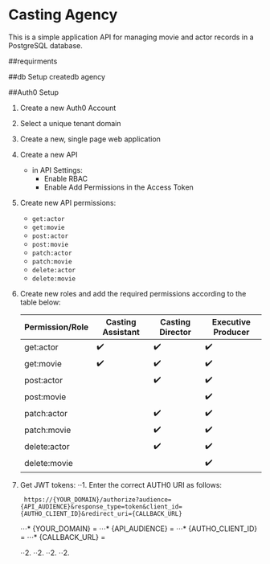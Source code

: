 # Casting Agency
This is a simple application API for managing movie and actor records in a PostgreSQL database.

##requirments

##db Setup
createdb agency

##Auth0 Setup
1. Create a new Auth0 Account
2. Select a unique tenant domain
3. Create a new, single page web application
4. Create a new API
    - in API Settings:
        - Enable RBAC
        - Enable Add Permissions in the Access Token
5. Create new API permissions:
    - `get:actor`
    - `get:movie`
    - `post:actor`
    - `post:movie`
    - `patch:actor`
    - `patch:movie`
    - `delete:actor`
    - `delete:movie`
6. Create new roles and add the required permissions according to the table below:
    
    | Permission/Role  | Casting Assistant | Casting Director | Executive Producer |
    | ------------- | ------------- | ------------- | ------------- |
    | get:actor | ✔️ | ✔️ | ✔️ |
    | get:movie | ✔️ | ✔️ | ✔️ |
    | post:actor | | ✔️ | ✔️ |
    | post:movie | | | ✔️ |
    | patch:actor | | ✔️ | ✔️ |
    | patch:movie | | ✔️ | ✔️ |
    | delete:actor | | ✔️ | ✔️ |
    | delete:movie | | | ✔️ |

7. Get JWT tokens: 
    ⋅⋅1. Enter the correct AUTH0 URI as follows:
    ```
     https://{YOUR_DOMAIN}/authorize?audience={API_AUDIENCE}&response_type=token&client_id={AUTHO_CLIENT_ID}&redirect_uri={CALLBACK_URL}
    ```
    ⋅⋅⋅* {YOUR_DOMAIN} = 
    ⋅⋅⋅* {API_AUDIENCE} = 
    ⋅⋅⋅* {AUTHO_CLIENT_ID} = 
    ⋅⋅⋅* {CALLBACK_URL} = 

    ⋅⋅2.
    ⋅⋅2.
    ⋅⋅2.
    ⋅⋅2.